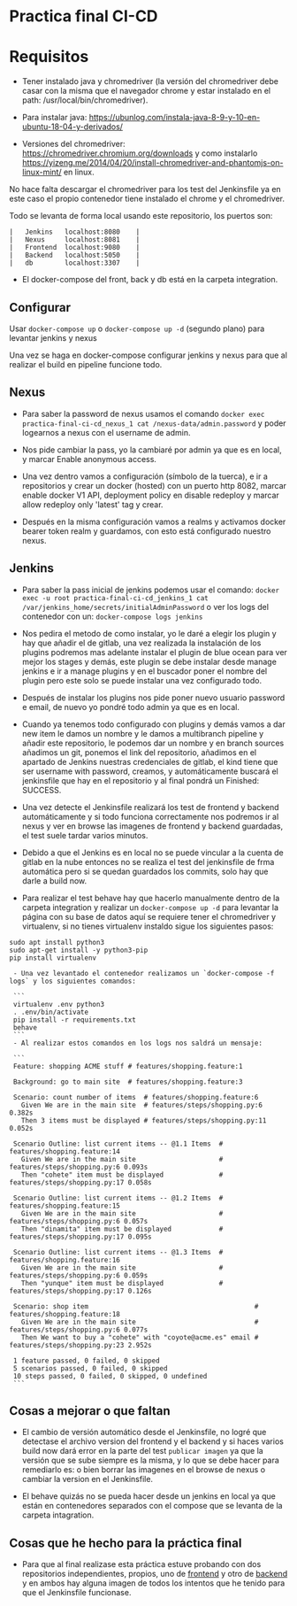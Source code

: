 # Practica final CI-CD

# Requisitos

- Tener instalado java y chromedriver (la versión del chromedriver debe casar con la misma que el navegador chrome y estar instalado en el path: /usr/local/bin/chromedriver).

 - Para instalar java: https://ubunlog.com/instala-java-8-9-y-10-en-ubuntu-18-04-y-derivados/

 - Versiones del chromedriver: https://chromedriver.chromium.org/downloads y como instalarlo https://yizeng.me/2014/04/20/install-chromedriver-and-phantomjs-on-linux-mint/ en linux.

 No hace falta descargar el chromedriver para los test del Jenkinsfile ya en este caso el propio contenedor tiene instalado el chrome y el chromedriver.

 Todo se levanta de forma local usando este repositorio, los puertos son:

 ```
 |   Jenkins   localhost:8080    |
 |   Nexus     localhost:8081    |
 |   Frontend  localhost:9080    |
 |   Backend   localhost:5050    |
 |   db        localhost:3307    |
 ```

 - El docker-compose del front, back y db está en la carpeta integration.


## Configurar

 Usar `docker-compose up` o `docker-compose up -d` (segundo plano) para levantar jenkins y nexus

 Una vez se haga en docker-compose configurar jenkins y nexus para que al realizar el build en pipeline funcione todo.

## Nexus

  - Para saber la password de nexus usamos el comando `docker exec practica-final-ci-cd_nexus_1 cat /nexus-data/admin.password` y poder logearnos a nexus con el username de admin.

  - Nos pide cambiar la pass, yo la cambiaré por admin ya que es en local, y marcar Enable anonymous access.

  - Una vez dentro vamos a configuración (símbolo de la tuerca), e ir a repositorios y crear un docker (hosted) con un puerto http 8082, marcar enable docker V1 API, deployment policy en disable redeploy y marcar allow redeploy only 'latest' tag y crear.

  - Después en la misma configuración vamos a realms y activamos docker bearer token realm y guardamos, con esto está configurado nuestro nexus.

## Jenkins

  - Para saber la pass inicial de jenkins podemos usar el comando: `docker exec -u root practica-final-ci-cd_jenkins_1 cat /var/jenkins_home/secrets/initialAdminPassword` o ver los logs del contenedor con un: `docker-compose logs jenkins`

  - Nos pedira el metodo de como instalar, yo le daré a elegir los plugin y hay que añadir el de gitlab, una vez realizada la instalación de los plugins podremos mas adelante instalar el plugin de blue ocean para ver mejor los stages y demás, este plugin se debe instalar desde manage jenkins e ir a manage plugins y en el buscador poner el nombre del plugin pero este solo se puede instalar una vez configurado todo.

  - Después de instalar los plugins nos pide poner nuevo usuario password e email, de nuevo yo pondré todo admin ya que es en local.

  - Cuando ya tenemos todo configurado con plugins y demás vamos a dar new item le damos un nombre y le damos a multibranch pipeline y añadir este repositorio, le podemos dar un nombre y en  branch sources añadimos un git, ponemos el link del repositorio, añadimos en el apartado de Jenkins nuestras credenciales de gitlab, el kind tiene que ser username with password, creamos, y automáticamente buscará el jenkinsfile que hay en el repositorio y al final pondrá un Finished: SUCCESS.

  - Una vez detecte el Jenkinsfile realizará los test de frontend y backend automáticamente y si todo funciona correctamente nos podremos ir al nexus y ver en browse las imagenes de frontend y backend guardadas, el test suele tardar varios minutos.

  - Debido a que el Jenkins es en local no se puede vincular a la cuenta de gitlab en la nube entonces no se realiza el test del jenkinsfile de frma automática pero si se quedan guardados los commits, solo hay que darle a build now.


  - Para realizar el test behave hay que hacerlo manualmente dentro de la carpeta integration y realizar un `docker-compose up -d` para levantar la página con su base de datos aquí se requiere tener el chromedriver y virtualenv, si no tienes virtualenv instaldo sigue los siguientes pasos:

  ```
  sudo apt install python3
  sudo apt-get install -y python3-pip
  pip install virtualenv
  ```

     - Una vez levantado el contenedor realizamos un `docker-compose -f logs` y los siguientes comandos:

     ```
     virtualenv .env python3
     . .env/bin/activate
     pip install -r requirements.txt
     behave
     ```
     - Al realizar estos comandos en los logs nos saldrá un mensaje:

     ```
     Feature: shopping ACME stuff # features/shopping.feature:1

     Background: go to main site  # features/shopping.feature:3

     Scenario: count number of items  # features/shopping.feature:6
       Given We are in the main site  # features/steps/shopping.py:6 0.382s
       Then 3 items must be displayed # features/steps/shopping.py:11 0.052s

     Scenario Outline: list current items -- @1.1 Items  # features/shopping.feature:14
       Given We are in the main site                     # features/steps/shopping.py:6 0.093s
       Then "cohete" item must be displayed              # features/steps/shopping.py:17 0.058s

     Scenario Outline: list current items -- @1.2 Items  # features/shopping.feature:15
       Given We are in the main site                     # features/steps/shopping.py:6 0.057s
       Then "dinamita" item must be displayed            # features/steps/shopping.py:17 0.095s

     Scenario Outline: list current items -- @1.3 Items  # features/shopping.feature:16
       Given We are in the main site                     # features/steps/shopping.py:6 0.059s
       Then "yunque" item must be displayed              # features/steps/shopping.py:17 0.126s

     Scenario: shop item                                          # features/shopping.feature:18
       Given We are in the main site                              # features/steps/shopping.py:6 0.077s
       Then We want to buy a "cohete" with "coyote@acme.es" email # features/steps/shopping.py:23 2.952s

     1 feature passed, 0 failed, 0 skipped
     5 scenarios passed, 0 failed, 0 skipped
     10 steps passed, 0 failed, 0 skipped, 0 undefined
     ```

## Cosas a mejorar o que faltan

  - El cambio de versión automático desde el Jenkinsfile, no logré que detectase el archivo version del frontend y el backend y si haces varios build now dará error en la parte del test `publicar imagen` ya que la versión que se sube siempre es la misma, y lo que se debe hacer para remediarlo es: o bien borrar las imagenes en el browse de nexus o cambiar la version en el Jenkinsfile.

  - El behave quizás no se pueda hacer desde un jenkins en local ya que están en contenedores separados con el compose que se levanta de la carpeta intagration.


## Cosas que he hecho para la práctica final

   - Para que al final realizase esta práctica estuve probando con dos repositorios independientes, propios, uno de [frontend](https://gitkc.cloud/Mike/prueba-jenkins-frontend-local) y otro de [backend](https://gitkc.cloud/Mike/prueba-jenkins-backend-local) y en ambos hay alguna imagen de todos los intentos que he tenido para que el Jenkinsfile funcionase.
